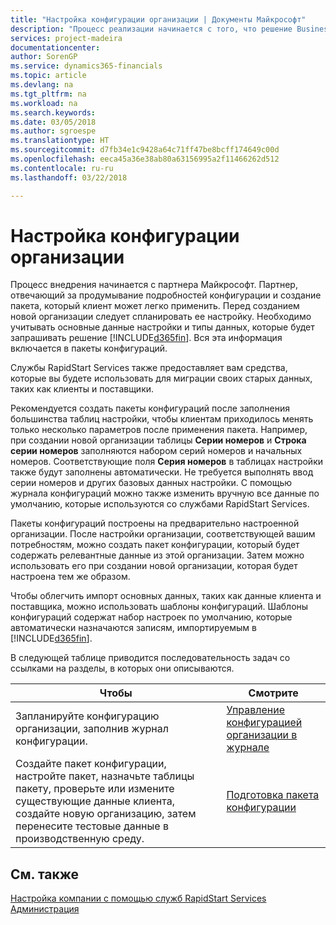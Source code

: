```yaml
---
title: "Настройка конфигурации организации | Документы Майкрософт"
description: "Процесс реализации начинается с того, что решение Business Central потребует. Вся эта информация включается в пакеты конфигураций."
services: project-madeira
documentationcenter: 
author: SorenGP
ms.service: dynamics365-financials
ms.topic: article
ms.devlang: na
ms.tgt_pltfrm: na
ms.workload: na
ms.search.keywords: 
ms.date: 03/05/2018
ms.author: sgroespe
ms.translationtype: HT
ms.sourcegitcommit: d7fb34e1c9428a64c71ff47be8bcff174649c00d
ms.openlocfilehash: eeca45a36e38ab80a63156995a2f11466262d512
ms.contentlocale: ru-ru
ms.lasthandoff: 03/22/2018

---
```

# <a name="set-up-company-configuration"></a>Настройка конфигурации организации
Процесс внедрения начинается с партнера Майкрософт. Партнер, отвечающий за продумывание подробностей конфигурации и создание пакета, который клиент может легко применить. Перед созданием новой организации следует спланировать ее настройку. Необходимо учитывать основные данные настройки и типы данных, которые будет запрашивать решение [!INCLUDE[d365fin](includes/d365fin_md.md)]. Вся эта информация включается в пакеты конфигураций.

Службы RapidStart Services также предоставляет вам средства, которые вы будете использовать для миграции своих старых данных, таких как клиенты и поставщики.  

Рекомендуется создать пакеты конфигураций после заполнения большинства таблиц настройки, чтобы клиентам приходилось менять только несколько параметров после применения пакета. Например, при создании новой организации таблицы **Серии номеров** и **Строка серии номеров** заполняются набором серий номеров и начальных номеров. Соответствующие поля **Серия номеров** в таблицах настройки также будут заполнены автоматически. Не требуется выполнять ввод серии номеров и других базовых данных настройки. С помощью журнала конфигураций можно также изменить вручную все данные по умолчанию, которые используются со службами RapidStart Services.  

Пакеты конфигураций построены на предварительно настроенной организации. После настройки организации, соответствующей вашим потребностям, можно создать пакет конфигурации, который будет содержать релевантные данные из этой организации. Затем можно использовать его при создании новой организации, которая будет настроена тем же образом.  

Чтобы облегчить импорт основных данных, таких как данные клиента и поставщика, можно использовать шаблоны конфигураций. Шаблоны конфигураций содержат набор настроек по умолчанию, которые автоматически назначаются записям, импортируемым в [!INCLUDE[d365fin](includes/d365fin_md.md)].

В следующей таблице приводится последовательность задач со ссылками на разделы, в которых они описываются.

|**Чтобы**|**Смотрите**|  
|------------|-------------|  
|Запланируйте конфигурацию организации, заполнив журнал конфигурации.|[Управление конфигурацией организации в журнале](admin-how-to-manage-company-configuration-in-a-worksheet.md)|  
|Создайте пакет конфигурации, настройте пакет, назначьте таблицы пакету, проверьте или измените существующие данные клиента, создайте новую организацию, затем перенесите тестовые данные в производственную среду.|[Подготовка пакета конфигурации](admin-how-to-prepare-a-configuration-package.md)| 

## <a name="see-also"></a>См. также  
[Настройка компании с помощью служб RapidStart Services](admin-set-up-a-company-with-rapidstart.md)  
[Администрация](admin-setup-and-administration.md)

